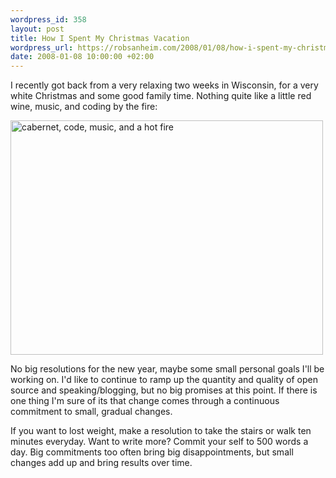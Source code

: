 ```yaml
--- 
wordpress_id: 358
layout: post
title: How I Spent My Christmas Vacation
wordpress_url: https://robsanheim.com/2008/01/08/how-i-spent-my-christmas-vacation/
date: 2008-01-08 10:00:00 +02:00
---
```

I recently got back from a very relaxing two weeks in Wisconsin, for a very white Christmas and some good family time.  Nothing quite like a little red wine, music, and coding by the fire:

<a href="https://www.flickr.com/photos/robsanheim/2155599058/" title="cabernet, code, music, and a hot fire by robsanheim, on Flickr"><img src="https://farm3.static.flickr.com/2019/2155599058_5fed959ecd.jpg" width="500" height="375" alt="cabernet, code, music, and a hot fire" /></a>

No big resolutions for the new year, maybe some small personal goals I'll be working on.  I'd like to continue to ramp up the quantity and quality of open source and speaking/blogging, but no big promises at this point.  If there is one thing I'm sure of its that change comes through a continuous commitment to small, gradual changes.  

If you want to lost weight, make a resolution to take the stairs or walk ten minutes everyday.  Want to write more?  Commit your self to 500 words a day.  Big commitments too often bring big disappointments, but small changes add up and bring results over time.
